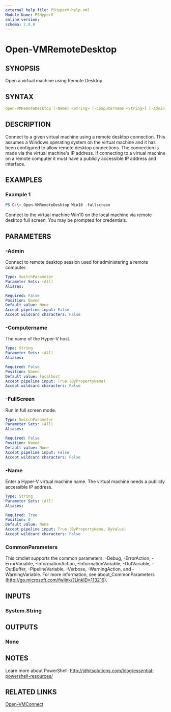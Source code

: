 ```yaml
---
external help file: PSHyperV-help.xml
Module Name: PSHyperV
online version:
schema: 2.0.0
---
```


# Open-VMRemoteDesktop

## SYNOPSIS

Open a virtual machine using Remote Desktop.

## SYNTAX

```yaml
Open-VMRemoteDesktop [-Name] <String> [-Computername <String>] [-Admin] [-FullScreen] [<CommonParameters>]
```

## DESCRIPTION

Connect to a given virtual machine using a remote desktop connection. This assumes a Windows operating system on the virtual machine and it has been configured to allow remote desktop connections. The connection is made via the virtual machine's IP address. If connecting to a virtual machine on a remote computer it must have a publicly accessible IP address and interface.

## EXAMPLES

### Example 1

```powershell
PS C:\> Open-VMRemoteDesktop Win10 -fullscreen
```

Connect to the virtual machine Win10 on the local machine via remote desktop full screen. You may be prompted for credentials.

## PARAMETERS

### -Admin

Connect to remote desktop session used for administering a remote computer.

```yaml
Type: SwitchParameter
Parameter Sets: (All)
Aliases:

Required: False
Position: Named
Default value: None
Accept pipeline input: False
Accept wildcard characters: False
```

### -Computername

The name of the Hyper-V host.

```yaml
Type: String
Parameter Sets: (All)
Aliases:

Required: False
Position: Named
Default value: localhost
Accept pipeline input: True (ByPropertyName)
Accept wildcard characters: False
```

### -FullScreen

Run in full screen mode.

```yaml
Type: SwitchParameter
Parameter Sets: (All)
Aliases:

Required: False
Position: Named
Default value: None
Accept pipeline input: False
Accept wildcard characters: False
```

### -Name

Enter a Hyper-V virtual machine name. The virtual machine needs a publicly accessible IP address.

```yaml
Type: String
Parameter Sets: (All)
Aliases:

Required: True
Position: 0
Default value: None
Accept pipeline input: True (ByPropertyName, ByValue)
Accept wildcard characters: False
```

### CommonParameters

This cmdlet supports the common parameters: -Debug, -ErrorAction, -ErrorVariable, -InformationAction, -InformationVariable, -OutVariable, -OutBuffer, -PipelineVariable, -Verbose, -WarningAction, and -WarningVariable.
For more information, see about_CommonParameters (http://go.microsoft.com/fwlink/?LinkID=113216).

## INPUTS

### System.String

## OUTPUTS

### None

## NOTES

Learn more about PowerShell:
http://jdhitsolutions.com/blog/essential-powershell-resources/

## RELATED LINKS

[Open-VMConnect]()